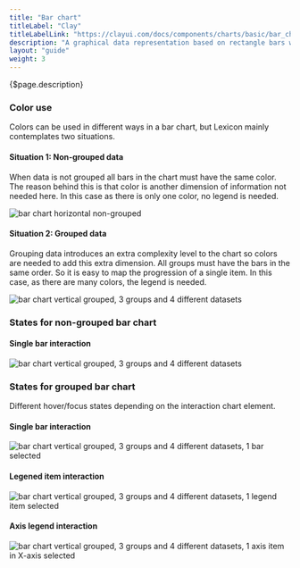 ```yaml
---
title: "Bar chart"
titleLabel: "Clay"
titleLabelLink: "https://clayui.com/docs/components/charts/basic/bar_chart.html"
description: "A graphical data representation based on rectangle bars with proportional lengths and heights."
layout: "guide"
weight: 3
---
```


<div class="page-description">{$page.description}</div>


### Color use

Colors can be used in different ways in a bar chart, but Lexicon mainly contemplates two situations.

#### Situation 1: Non-grouped data
When data is not grouped all bars in the chart must have the same color.
The reason behind this is that color is another dimension of information not needed here. 
In this case as there is only one color, no legend is needed.

![bar chart horizontal non-grouped](../../../images/chart-bar-horizontal.png)

#### Situation 2: Grouped data
Grouping data introduces an extra complexity level to the chart so colors are needed to add this extra dimension.
All groups must have the bars in the same order. So it is easy to map the progression of a single item.
In this case, as there are many colors, the legend is needed.

![bar chart vertical grouped, 3 groups and 4 different datasets](../../../images/chart-bar-grouped-vertical.png)


### States for non-grouped bar chart

#### Single bar interaction
![bar chart vertical grouped, 3 groups and 4 different datasets](../../../images/chart-bar-horizontal-sel.png)

### States for grouped bar chart

Different hover/focus states depending on the interaction chart element.

#### Single bar interaction
![bar chart vertical grouped, 3 groups and 4 different datasets, 1 bar selected](../../../images/chart-bar-g-v-bar-sel.png)

#### Legened item interaction
![bar chart vertical grouped, 3 groups and 4 different datasets, 1 legend item selected](../../../images/chart-bar-g-v-legend-sel.png)

#### Axis legend interaction
![bar chart vertical grouped, 3 groups and 4 different datasets, 1 axis item in X-axis selected](../../../images/chart-bar-g-v-axis-sel.png)
